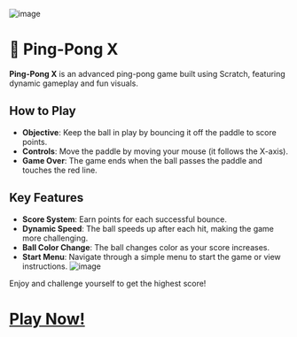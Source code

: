 ![image](https://github.com/user-attachments/assets/f59b46e7-2331-4862-8b97-95c433a7c96b)

# 🏓 Ping-Pong X

**Ping-Pong X** is an advanced ping-pong game built using Scratch, featuring dynamic gameplay and fun visuals.

## How to Play
- **Objective**: Keep the ball in play by bouncing it off the paddle to score points.
- **Controls**: Move the paddle by moving your mouse (it follows the X-axis).
- **Game Over**: The game ends when the ball passes the paddle and touches the red line.

## Key Features
- **Score System**: Earn points for each successful bounce.
- **Dynamic Speed**: The ball speeds up after each hit, making the game more challenging.
- **Ball Color Change**: The ball changes color as your score increases.
- **Start Menu**: Navigate through a simple menu to start the game or view instructions.
![image](https://github.com/user-attachments/assets/5726c362-b614-4e9a-a451-1cafaa72ad3c)


Enjoy and challenge yourself to get the highest score!

# [Play Now!](https://scratch.mit.edu/projects/1071637367/)

